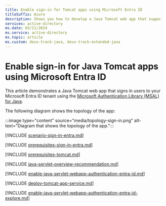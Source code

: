 ```yaml
---
title: Enable sign-in for Tomcat apps using Microsoft Entra ID
titleSuffix: Azure
description: Shows you how to develop a Java Tomcat web app that supports sign-in using a Microsoft Entra account.
services: active-directory
ms.date: 03/11/2024
ms.service: active-directory
ms.topic: article
ms.custom: devx-track-java, devx-track-extended-java
---
```


# Enable sign-in for Java Tomcat apps using Microsoft Entra ID

This article demonstrates a Java Tomcat web app that signs in users to your Microsoft Entra ID tenant using the [Microsoft Authentication Library (MSAL) for Java](https://github.com/AzureAD/microsoft-authentication-library-for-java).

The following diagram shows the topology of the app:

:::image type="content" source="media/topology-sign-in.png" alt-text="Diagram that shows the topology of the app.":::

[!INCLUDE [scenario-sign-in-entra.md](includes/scenario-sign-in-entra.md)]

[!INCLUDE [prerequisites-sign-in-entra.md](includes/prerequisites-sign-in-entra.md)]

[!INCLUDE [prerequisites-tomcat.md](includes/prerequisites-tomcat.md)]

[!INCLUDE [java-servlet-overview-recommendation.md](includes/java-servlet-overview-recommendation.md)]

[!INCLUDE [enable-java-servlet-webapp-authentication-entra-id.md](includes/enable-java-servlet-webapp-authentication-entra-id.md)]

[!INCLUDE [deploy-tomcat-app-service.md](includes/deploy-tomcat-app-service.md)]

[!INCLUDE [enable-java-servlet-webapp-authentication-entra-id-explore.md](includes/enable-java-servlet-webapp-authentication-entra-id-explore.md)]

